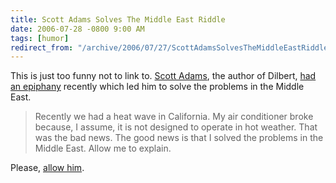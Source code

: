 ```yaml
---
title: Scott Adams Solves The Middle East Riddle
date: 2006-07-28 -0800 9:00 AM
tags: [humor]
redirect_from: "/archive/2006/07/27/ScottAdamsSolvesTheMiddleEastRiddle.aspx/"
---
```


This is just too funny not to link to. [Scott Adams](http://dilbertblog.typepad.com/the_dilbert_blog/ "The Dilbert Blog"),
the author of Dilbert, [had an epiphany](http://dilbertblog.typepad.com/the_dilbert_blog/2006/07/heat_wave.html "Heat Wave Epiphany") recently which led him to solve the problems in the Middle East.

> Recently we had a heat wave in California. My air conditioner broke
> because, I assume, it is not designed to operate in hot weather. That
> was the bad news. The good news is that I solved the problems in the
> Middle East. Allow me to explain.

Please, [allow him](http://dilbertblog.typepad.com/the_dilbert_blog/2006/07/heat_wave.html "Heat Wave Epiphany").

